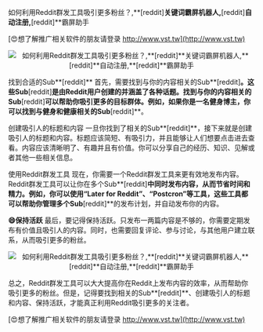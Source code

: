 如何利用Reddit群发工具吸引更多粉丝？,**[reddit]**关键词霸屏机器人,**[reddit]**自动注册,**[reddit]**霸屏助手

[😍想了解推广相关软件的朋友请登录 http://www.vst.tw](http://www.vst.tw)

 <center><img src="https://vst.tw/MP4/tuiguang/png/3.png" alt="如何利用Reddit群发工具吸引更多粉丝？,**[reddit]**关键词霸屏机器人,**[reddit]**自动注册,**[reddit]**霸屏助手"></center>

找到合适的Sub**[reddit]**
首先，需要找到与你的内容相关的Sub**[reddit]**。这些Sub**[reddit]**是由Reddit用户创建的并涵盖了各种话题。找到与你的内容相关的Sub**[reddit]**可以帮助你吸引更多的目标群体。例如，如果你是一名健身博主，你可以找到与健身和健康相关的Sub**[reddit]**。

创建吸引人的标题和内容
一旦你找到了相关的Sub**[reddit]**，接下来就是创建吸引人的标题和内容。标题应该简短、有吸引力，并且能够让人们想要点击进去查看。内容应该清晰明了、有趣并且有价值。你可以分享自己的经历、知识、见解或者其他一些相关信息。

使用Reddit群发工具
现在，你需要一个Reddit群发工具来更有效地发布内容。Reddit群发工具可以让你在多个Sub**[reddit]**中同时发布内容，从而节省时间和精力。例如，你可以使用“Later for Reddit”、“Postcron”等工具，这些工具都可以帮助你管理多个Sub**[reddit]**的发布计划，并自动发布你的内容。

**😄保持活跃**
最后，要记得保持活跃。只发布一两篇内容是不够的，你需要定期发布有价值且吸引人的内容。同时，也需要回复评论、参与讨论，与其他用户建立联系，从而吸引更多的粉丝。

 <center><img src="https://vst.tw/MP4/tuiguang/png/0.png" alt="如何利用Reddit群发工具吸引更多粉丝？,**[reddit]**关键词霸屏机器人,**[reddit]**自动注册,**[reddit]**霸屏助手"></center>

总之，Reddit群发工具可以大大提高你在Reddit上发布内容的效率，从而帮助你吸引更多的粉丝。但是，记得要找到相关的Sub**[reddit]**、创建吸引人的标题和内容、保持活跃，才能真正利用Reddit吸引更多的关注者。

[😍想了解推广相关软件的朋友请登录 http://www.vst.tw](http://www.vst.tw)



